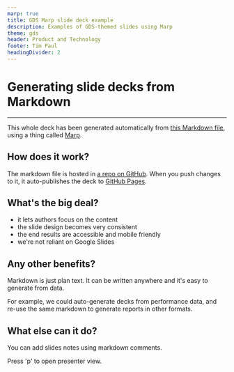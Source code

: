 ```yaml
---
marp: true
title: GDS Marp slide deck example
description: Examples of GDS-themed slides using Marp
theme: gds
header: Product and Technology
footer: Tim Paul
headingDivider: 2
---
```


<!-- _class: title -->
# Generating slide decks from Markdown
---

This whole deck has been generated automatically from [this Markdown file](https://raw.githubusercontent.com/timpaul/gds-marp-deck/master/PITCHME.md), using a thing called [Marp](https://marp.app/).

## How does it work?

The markdown file is hosted in [a repo on GitHub](https://github.com/timpaul/gds-marp-deck/). 
When you push changes to it, it auto-publishes the deck to [GitHub Pages](https://timpaul.github.io/gds-marp-deck/).

## What's the big deal?

- it lets authors focus on the content
- the slide design becomes very consistent
- the end results are accessible and mobile friendly
- we're not reliant on Google Slides

## Any other benefits?

Markdown is just plan text. It can be written anywhere and it's easy to generate from data.

For example, we could auto-generate decks from performance data, and re-use the same markdown to generate reports in other formats.

## What else can it do?

You can add slides notes using markdown comments.

Press 'p' to open presenter view.

<!-- Here are the slide notes for this slide -->

